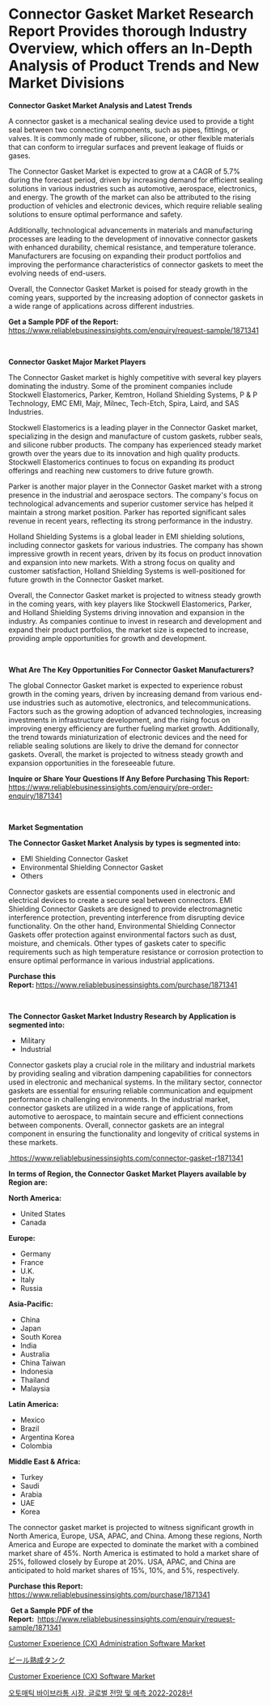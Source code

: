 <p><h1>Connector Gasket Market Research Report Provides thorough Industry Overview, which offers an In-Depth Analysis of Product Trends and New Market Divisions</h1></p><p><strong>Connector Gasket Market Analysis and Latest Trends</strong></p>
<p><p>A connector gasket is a mechanical sealing device used to provide a tight seal between two connecting components, such as pipes, fittings, or valves. It is commonly made of rubber, silicone, or other flexible materials that can conform to irregular surfaces and prevent leakage of fluids or gases.</p><p>The Connector Gasket Market is expected to grow at a CAGR of 5.7% during the forecast period, driven by increasing demand for efficient sealing solutions in various industries such as automotive, aerospace, electronics, and energy. The growth of the market can also be attributed to the rising production of vehicles and electronic devices, which require reliable sealing solutions to ensure optimal performance and safety.</p><p>Additionally, technological advancements in materials and manufacturing processes are leading to the development of innovative connector gaskets with enhanced durability, chemical resistance, and temperature tolerance. Manufacturers are focusing on expanding their product portfolios and improving the performance characteristics of connector gaskets to meet the evolving needs of end-users.</p><p>Overall, the Connector Gasket Market is poised for steady growth in the coming years, supported by the increasing adoption of connector gaskets in a wide range of applications across different industries.</p></p>
<p><strong>Get a Sample PDF of the Report:&nbsp;</strong> <a href="https://www.reliablebusinessinsights.com/enquiry/request-sample/1871341">https://www.reliablebusinessinsights.com/enquiry/request-sample/1871341</a></p>
<p>&nbsp;</p>
<p><strong>Connector Gasket Major Market Players</strong></p>
<p><p>The Connector Gasket market is highly competitive with several key players dominating the industry. Some of the prominent companies include Stockwell Elastomerics, Parker, Kemtron, Holland Shielding Systems, P & P Technology, EMC EMI, Majr, Milnec, Tech-Etch, Spira, Laird, and SAS Industries.</p><p>Stockwell Elastomerics is a leading player in the Connector Gasket market, specializing in the design and manufacture of custom gaskets, rubber seals, and silicone rubber products. The company has experienced steady market growth over the years due to its innovation and high quality products. Stockwell Elastomerics continues to focus on expanding its product offerings and reaching new customers to drive future growth.</p><p>Parker is another major player in the Connector Gasket market with a strong presence in the industrial and aerospace sectors. The company's focus on technological advancements and superior customer service has helped it maintain a strong market position. Parker has reported significant sales revenue in recent years, reflecting its strong performance in the industry.</p><p>Holland Shielding Systems is a global leader in EMI shielding solutions, including connector gaskets for various industries. The company has shown impressive growth in recent years, driven by its focus on product innovation and expansion into new markets. With a strong focus on quality and customer satisfaction, Holland Shielding Systems is well-positioned for future growth in the Connector Gasket market.</p><p>Overall, the Connector Gasket market is projected to witness steady growth in the coming years, with key players like Stockwell Elastomerics, Parker, and Holland Shielding Systems driving innovation and expansion in the industry. As companies continue to invest in research and development and expand their product portfolios, the market size is expected to increase, providing ample opportunities for growth and development.</p></p>
<p>&nbsp;</p>
<p><strong>What Are The Key Opportunities For Connector Gasket Manufacturers?</strong></p>
<p><p>The global Connector Gasket market is expected to experience robust growth in the coming years, driven by increasing demand from various end-use industries such as automotive, electronics, and telecommunications. Factors such as the growing adoption of advanced technologies, increasing investments in infrastructure development, and the rising focus on improving energy efficiency are further fueling market growth. Additionally, the trend towards miniaturization of electronic devices and the need for reliable sealing solutions are likely to drive the demand for connector gaskets. Overall, the market is projected to witness steady growth and expansion opportunities in the foreseeable future.</p></p>
<p><strong>Inquire or Share Your Questions If Any Before Purchasing This Report:</strong> <a href="https://www.reliablebusinessinsights.com/enquiry/pre-order-enquiry/1871341">https://www.reliablebusinessinsights.com/enquiry/pre-order-enquiry/1871341</a></p>
<p>&nbsp;</p>
<p><strong>Market Segmentation</strong></p>
<p><strong>The Connector Gasket Market Analysis by types is segmented into:</strong></p>
<p><ul><li>EMI Shielding Connector Gasket</li><li>Environmental Shielding Connector Gasket</li><li>Others</li></ul></p>
<p><p>Connector gaskets are essential components used in electronic and electrical devices to create a secure seal between connectors. EMI Shielding Connector Gaskets are designed to provide electromagnetic interference protection, preventing interference from disrupting device functionality. On the other hand, Environmental Shielding Connector Gaskets offer protection against environmental factors such as dust, moisture, and chemicals. Other types of gaskets cater to specific requirements such as high temperature resistance or corrosion protection to ensure optimal performance in various industrial applications.</p></p>
<p><strong>Purchase this Report:&nbsp;</strong><a href="https://www.reliablebusinessinsights.com/purchase/1871341">https://www.reliablebusinessinsights.com/purchase/1871341</a></p>
<p>&nbsp;</p>
<p><strong>The Connector Gasket Market Industry Research by Application is segmented into:</strong></p>
<p><ul><li>Military</li><li>Industrial</li></ul></p>
<p><p>Connector gaskets play a crucial role in the military and industrial markets by providing sealing and vibration dampening capabilities for connectors used in electronic and mechanical systems. In the military sector, connector gaskets are essential for ensuring reliable communication and equipment performance in challenging environments. In the industrial market, connector gaskets are utilized in a wide range of applications, from automotive to aerospace, to maintain secure and efficient connections between components. Overall, connector gaskets are an integral component in ensuring the functionality and longevity of critical systems in these markets.</p></p>
<p><a href="https://www.reliablebusinessinsights.com/connector-gasket-r1871341">&nbsp;https://www.reliablebusinessinsights.com/connector-gasket-r1871341</a></p>
<p><strong>In terms of Region, the Connector Gasket Market Players available by Region are:</strong></p>
<p>
    <p> <strong> North America: </strong>
        <ul>
            <li>United States</li>
            <li>Canada</li>
        </ul>
        </p> 
    <p> <strong> Europe: </strong>
        <ul>
            <li>Germany</li>
            <li>France</li>
            <li>U.K.</li>
            <li>Italy</li>
            <li>Russia</li>
        </ul>
        </p> 
    <p> <strong> Asia-Pacific: </strong>
        <ul>
            <li>China</li>
            <li>Japan</li>
            <li>South Korea</li>
            <li>India</li>
            <li>Australia</li>
            <li>China Taiwan</li>
            <li>Indonesia</li>
            <li>Thailand</li>
            <li>Malaysia</li>
        </ul>
        </p> 
    <p> <strong> Latin America: </strong>
        <ul>
            <li>Mexico</li>
            <li>Brazil</li>
            <li>Argentina Korea</li>
            <li>Colombia</li>
        </ul>
        </p> 
    <p> <strong> Middle East & Africa: </strong>
        <ul>
            <li>Turkey</li>
            <li>Saudi</li>
            <li>Arabia</li>
            <li>UAE</li>
            <li>Korea</li>
        </ul>
    </p>
    </p>
<p><p>The connector gasket market is projected to witness significant growth in North America, Europe, USA, APAC, and China. Among these regions, North America and Europe are expected to dominate the market with a combined market share of 45%. North America is estimated to hold a market share of 25%, followed closely by Europe at 20%. USA, APAC, and China are anticipated to hold market shares of 15%, 10%, and 5%, respectively.</p></p>
<p><strong>Purchase this Report: </strong><a href="https://www.reliablebusinessinsights.com/purchase/1871341">https://www.reliablebusinessinsights.com/purchase/1871341</a></p>
<p>&nbsp;<strong>Get a Sample PDF of the Report:&nbsp;&nbsp;</strong><a href="https://www.reliablebusinessinsights.com/enquiry/request-sample/1871341">https://www.reliablebusinessinsights.com/enquiry/request-sample/1871341</a></p>
<p><strong></strong></p>
<p><p><a href="https://github.com/LeilaniWyman2021/Market-Research-Report-List-2/blob/main/customer-experience-cx-administration-software-market.md">Customer Experience (CX) Administration Software Market</a></p><p><a href="https://medium.com/@laceyzemlak1/%E3%83%93%E3%83%BC%E3%83%AB%E7%86%9F%E6%88%90%E3%82%BF%E3%83%B3%E3%82%AF%E5%B8%82%E5%A0%B4-2031%E5%B9%B4%E3%81%BE%E3%81%A7%E3%81%AE%E6%88%90%E5%8A%9F%E3%81%99%E3%82%8B%E3%83%93%E3%82%B8%E3%83%8D%E3%82%B9%E6%88%A6%E7%95%A5%E3%81%AE%E9%8D%B5-e43ac2934903">ビール熟成タンク</a></p><p><a href="https://github.com/okotobwrhuteie/Market-Research-Report-List-3/blob/main/customer-experience-cx-software-market.md">Customer Experience (CX) Software Market</a></p><p><a href="https://github.com/apple8975768/Market-Research-Report-List-1/blob/main/7675826130453.md">오토매틱 바이브라톰 시장, 글로벌 전망 및 예측 2022-2028년</a></p></p>